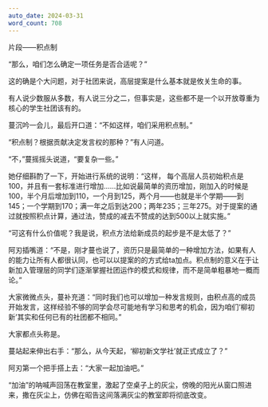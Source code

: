 ```yaml
---
auto_date: 2024-03-31
word_count: 708
---
```


片段——积点制

“那么，咱们怎么确定一项任务是否合适呢？”

这的确是个大问题，对于社团来说，高层提案是什么基本就是攸关生命的事。

有人说少数服从多数，有人说三分之二，但事实是，这些都不是一个以开放尊重为核心的学生社团该有的。

蔓沉吟一会儿，最后开口道：“不如这样，咱们采用积点制。”

“积点制？根据贡献决定发言权的那种？”有人问道。

“不，”蔓摇摇头说道，“要复杂一些。”

她仔细斟酌了一下，开始进行系统的说明：“这样， 每个高层人员初始积点是100，并且有一套标准进行增加……比如说最简单的资历增加，刚加入的时候是100，半个月后增加到110，一个月到125，两个月——也就是半个学期——到145；一个学期到170；满一年之后到达200；两年235；三年275。对于提案的通过就按照积点计算，通过法，赞成的减去不赞成的达到500以上就实施。”

“可这有什么价值呢？我是说，积点方法给新成员的起步是不是太低了？”

阿刃插嘴道：“不是，刚才蔓也说了，资历只是最简单的一种增加方法，如果有人的能力让所有人都很认同，也可以以提案的的方式给ta加点。积点制的意义在于让新加入管理层的同学们逐渐掌握社团运作的模式和规律，而不是简单粗暴地一概而论。”

大家微微点头，蔓补充道：“同时我们也可以增加一种发言规则，由积点高的成员开始发言，这样经验不够的同学会尽可能地有学习和思考的机会，因为咱们‘柳初新’其实和任何已有的社团都不相同。”

大家都点头称是。

蔓站起来伸出右手：“那么，从今天起，‘柳初新文学社’就正式成立了？”

阿刃第一个把手搭上去：“大家一起加油吧。”

“加油”的呐喊声回荡在教室里，激起了空桌子上的灰尘，傍晚的阳光从窗口照进来，撒在灰尘上，仿佛在昭告这间落满灰尘的教室即将彻底改变。
